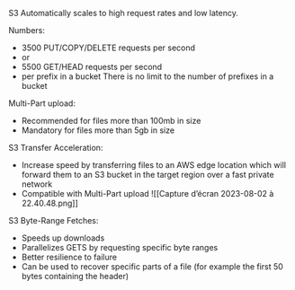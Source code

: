 
S3 Automatically scales to high request rates and low latency.

Numbers:
- 3500 PUT/COPY/DELETE requests per second
- or
- 5500 GET/HEAD requests per second
- per prefix in a bucket
There is no limit to the number of prefixes in a bucket

Multi-Part upload:
- Recommended for files more than 100mb in size
- Mandatory for files more than 5gb in size

S3 Transfer Acceleration:
- Increase speed by transferring files to an AWS edge location which will forward them to an S3 bucket in the target region over a fast private network
- Compatible with Multi-Part upload
![[Capture d’écran 2023-08-02 à 22.40.48.png]]

S3 Byte-Range Fetches:
- Speeds up downloads
- Parallelizes GETS by requesting specific byte ranges
- Better resilience to failure
- Can be used to recover specific parts of a file (for example the first 50 bytes containing the header)